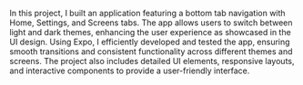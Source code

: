 In this project, I built an application featuring a bottom tab navigation with Home, Settings, and Screens tabs. The app allows users to switch between light and dark themes, enhancing the user experience as showcased in the UI design. Using Expo, I efficiently developed and tested the app, ensuring smooth transitions and consistent functionality across different themes and screens. The project also includes detailed UI elements, responsive layouts, and interactive components to provide a  user-friendly interface.
